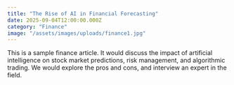 ```yaml
---
title: "The Rise of AI in Financial Forecasting"
date: 2025-09-04T12:00:00.000Z
category: "Finance"
image: "/assets/images/uploads/finance1.jpg"
---
```


This is a sample finance article. It would discuss the impact of artificial intelligence on stock market predictions, risk management, and algorithmic trading. We would explore the pros and cons, and interview an expert in the field.
